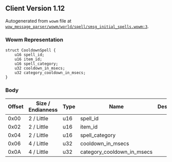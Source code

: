 ## Client Version 1.12

Autogenerated from `wowm` file at [`wow_message_parser/wowm/world/spell/smsg_initial_spells.wowm:3`](https://github.com/gtker/wow_messages/tree/main/wow_message_parser/wowm/world/spell/smsg_initial_spells.wowm#L3).

### Wowm Representation
```rust,ignore
struct CooldownSpell {
    u16 spell_id;
    u16 item_id;
    u16 spell_category;
    u32 cooldown_in_msecs;
    u32 category_cooldown_in_msecs;
}
```
### Body
| Offset | Size / Endianness | Type | Name | Description |
| ------ | ----------------- | ---- | ---- | ----------- |
| 0x00 | 2 / Little | u16 | spell_id |  |
| 0x02 | 2 / Little | u16 | item_id |  |
| 0x04 | 2 / Little | u16 | spell_category |  |
| 0x06 | 4 / Little | u32 | cooldown_in_msecs |  |
| 0x0A | 4 / Little | u32 | category_cooldown_in_msecs |  |
